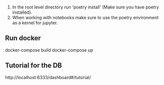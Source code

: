 1. In the root level directory run 'poetry install' (Make sure you have poetry installed).
2. When working with notebooks make sure to use the poetry environment as a kernel for jupyter.
   
## Run docker

docker-compose build
docker-compose up

## Tutorial for the DB

http://localhost:6333/dashboard#/tutorial/